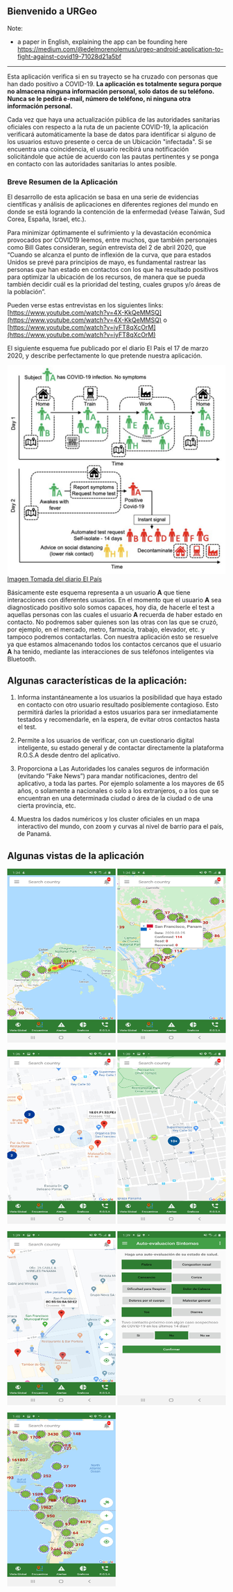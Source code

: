 ## Bienvenido a URGeo

Note: 
- a paper in English, explaining the app can be founding here <https://medium.com/@edelmorenolemus/urgeo-android-application-to-fight-against-covid19-71028d21a5bf>

________

Esta aplicación verifica si en su trayecto se ha cruzado con personas que han dado positivo a COVID-19. **La aplicación es totalmente segura porque no almacena ninguna información personal, solo datos de su teléfono. Nunca se le pedirá e-mail, número de teléfono, ni ninguna otra información personal.** 

Cada vez que haya una actualización pública de las autoridades sanitarias oficiales con respecto a la ruta de un paciente COVID-19, la aplicación verificará automáticamente la base de datos para identificar si alguno de los usuarios estuvo presente o cerca de un Ubicación "infectada". Si se encuentra una coincidencia, el usuario recibirá una notificación solicitándole que actúe de acuerdo con las pautas pertinentes y se ponga en contacto con las autoridades sanitarias lo antes posible.

### Breve Resumen de la Aplicación

El desarrollo de esta aplicación se basa en una serie de evidencias científicas y análisis de aplicaciones en diferentes regiones del mundo en donde se está logrando la contención de la enfermedad (véase Taiwán, Sud Corea, España, Israel, etc.).

Para minimizar óptimamente el sufrimiento y la devastación económica provocados por COVID19 leemos, entre muchos, que también personajes como Bill Gates consideran, según entrevista del 2 de abril 2020, que “Cuando se alcanza el punto de inflexión de la curva, que para estados Unidos se prevé para principios de mayo, es fundamental rastrear las personas que han estado en contactos con los que ha resultado positivos para optimizar la ubicación de los recursos, de manera que se pueda también decidir cuál es la prioridad del testing, cuales grupos y/o áreas de la población”. 

Pueden verse estas entrevistas en los siguientes links: [https://www.youtube.com/watch?v=4X-KkQeMMSQ](https://www.youtube.com/watch?v=4X-KkQeMMSQ) o [https://www.youtube.com/watch?v=iyFT8qXcOrM](https://www.youtube.com/watch?v=iyFT8qXcOrM)

El siguiente esquema fue publicado por el diario El País el 17 de marzo 2020, y describe perfectamente lo que pretende nuestra aplicación.

![](1.jpg)
[Imagen Tomada del diario El País](https://elpais.com/politica/2020/03/17/actualidad/1584477542_312256.html)

Básicamente este esquema representa a un usuario **A** que tiene interacciones con diferentes usuarios. En el momento que el usuario **A** sea diagnosticado positivo solo somos capaces, hoy dia, de hacerle el test a aquellas personas con las cuales el
usuario **A** recuerda de haber estado en contacto. No podremos saber quienes son las otras con las que se cruzó, por ejemplo, en el mercado, metro, farmacia, trabajo, elevador, etc. y tampoco podremos contactarlas. Con nuestra aplicación esto se resuelve ya que estamos almacenando todos los contactos cercanos que el usuario **A** ha tenido, mediante las interacciones de sus teléfonos inteligentes via Bluetooth.

## Algunas características de la aplicación:
1. Informa instantáneamente a los usuarios la posibilidad que haya estado en contacto con otro usuario resultado posiblemente contagioso. Esto permitirá darles la prioridad a estos usuarios para ser inmediatamente testados y recomendarle, en la espera, de evitar otros contactos hasta el test.

2. Permite a los usuarios de verificar, con un cuestionario digital inteligente, su estado general y de contactar directamente la plataforma R.O.S.A desde dentro del aplicativo.

3. Proporciona a Las Autoridades los canales seguros de información (evitando “Fake News”) para mandar notificaciones, dentro del aplicativo, a toda las partes. Por ejemplo solamente a los mayores de 65 años, o solamente a nacionales o solo a los extranjeros, o a los que se encuentran en una determinada ciudad o área de la ciudad o de una cierta provincia, etc.

4. Muestra los dados numéricos y los cluster oficiales en un mapa interactivo del mundo, con zoom y curvas al nivel de barrio para el país, de Panamá.

## Algunas vistas de la aplicación

<img src="2.jpg" width="250" height="400">     <img src="3.jpg" width="250" height="400">

<img src="4.jpg" width="250" height="400">     <img src="5.jpg" width="250" height="400">

<img src="6.jpg" width="250" height="400">     <img src="7.jpg" width="250" height="400">

<img src="8.jpg" width="250" height="400">

